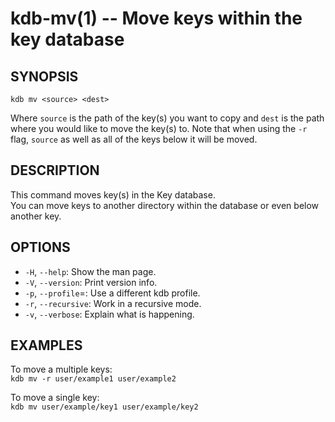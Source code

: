 kdb-mv(1) -- Move keys within the key database
==============================================

## SYNOPSIS

`kdb mv <source> <dest>`  

Where `source` is the path of the key(s) you want to copy and `dest` is the path where you would like to move the key(s) to.
Note that when using the `-r` flag, `source` as well as all of the keys below it will be moved.

## DESCRIPTION

This command moves key(s) in the Key database.  
You can move keys to another directory within the database or even below another key.  


## OPTIONS

- `-H`, `--help`:
  Show the man page.
- `-V`, `--version`:
  Print version info.
- `-p`, `--profile`=<profile>:
  Use a different kdb profile.
- `-r`, `--recursive`:
  Work in a recursive mode.
- `-v`, `--verbose`:
  Explain what is happening.

## EXAMPLES

To move a multiple keys:  
`kdb mv -r user/example1 user/example2`  

To move a single key:  
`kdb mv user/example/key1 user/example/key2`  


